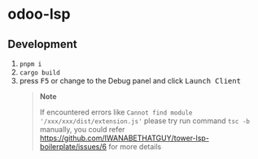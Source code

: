 # odoo-lsp

## Development

1. `pnpm i`
2. `cargo build`
3. press <kbd>F5</kbd> or change to the Debug panel and click <kbd>Launch Client</kbd>
   > **Note**
   >
   > If encountered errors like `Cannot find module '/xxx/xxx/dist/extension.js'`
   > please try run command `tsc -b` manually, you could refer https://github.com/IWANABETHATGUY/tower-lsp-boilerplate/issues/6 for more details

